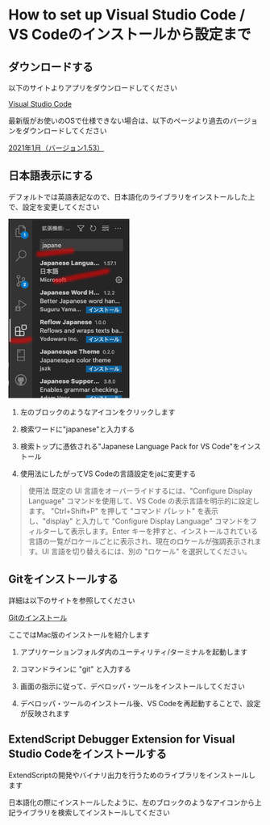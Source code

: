 # How to set up Visual Studio Code / VS Codeのインストールから設定まで


## ダウンロードする

以下のサイトよりアプリをダウンロードしてください

[Visual Studio Code](https://code.visualstudio.com/)

最新版がお使いのOSで仕様できない場合は、以下のページより過去のバージョンをダウンロードしてください

[2021年1月（バージョン1.53）](https://code.visualstudio.com/updates/v1_53)

## 日本語表示にする

デフォルトでは英語表記なので、日本語化のライブラリをインストールした上で、設定を変更してください

<img src="../image/git/vsCodeJpn.png" width="240">

1. 左のブロックのようなアイコンをクリックします

2. 検索ワードに"japanese"と入力する

3. 検索トップに憑依される"Japanese Language Pack for VS Code"をインストール

4. 使用法にしたがってVS Codeの言語設定をjaに変更する

>使用法
既定の UI 言語をオーバーライドするには、"Configure Display Language" コマンドを使用して、VS Code の表示言語を明示的に設定します。 "Ctrl+Shift+P" を押して "コマンド パレット" を表示し、"display" と入力して "Configure Display Language" コマンドをフィルターして表示します。Enter キーを押すと、インストールされている言語の一覧がロケールごとに表示され、現在のロケールが強調表示されます。UI 言語を切り替えるには、別の "ロケール" を選択してください。

## Gitをインストールする

詳細は以下のサイトを参照してください

[Gitのインストール](https://git-scm.com/book/ja/v2/%E4%BD%BF%E3%81%84%E5%A7%8B%E3%82%81%E3%82%8B-Git%E3%81%AE%E3%82%A4%E3%83%B3%E3%82%B9%E3%83%88%E3%83%BC%E3%83%AB)

ここではMac版のインストールを紹介します

1. アプリケーションフォルダ内のユーティリティ/ターミナルを起動します

2. コマンドラインに "git" と入力する

3. 画面の指示に従って、デベロッパ・ツールをインストールしてください

4. デベロッパ・ツールのインストール後、VS Codeを再起動することで、設定が反映されます

## ExtendScript Debugger Extension for Visual Studio Codeをインストールする

ExtendScriptの開発やバイナリ出力を行うためのライブラリをインストールします

日本語化の際にインストールしたように、左のブロックのようなアイコンから上記ライブラリを検索してインストールしてください

